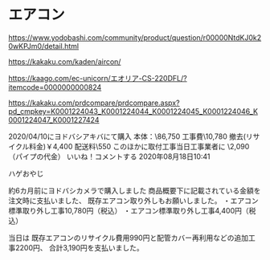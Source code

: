 # エアコン
https://www.yodobashi.com/community/product/question/r00000NtdKJ0k20wKPJm0/detail.html

https://kakaku.com/kaden/aircon/

https://kaago.com/ec-unicorn/エオリア-CS-220DFL/?itemcode=0000000000824

https://kakaku.com/prdcompare/prdcompare.aspx?pd_cmpkey=K0001224043_K0001224044_K0001224045_K0001224046_K0001224047_K0001227424

2020/04/10にヨドバシアキバにて購入
本体：\86,750
工事費\10,780
撤去(リサイクル料金)￥4,400
配送料\550
このほかに取付工事当日工事業者に
\2,090（パイプの代金）
いいね！コメントする 
2020年08月18日10:41
	
ハゲおやじ
 
約6カ月前にヨドバシカメラで購入しました
商品概要下に記載されている金額を注文時に支払いました、
既存エアコン取り外しもお願いしました。
・エアコン標準取り外し工事10,780円（税込）
・エアコン標準取り外し工事4,400円（税込）

当日は
既存エアコンのリサイクル費用990円と配管カバー再利用などの追加工事2200円、
合計3,190円を支払いました。

